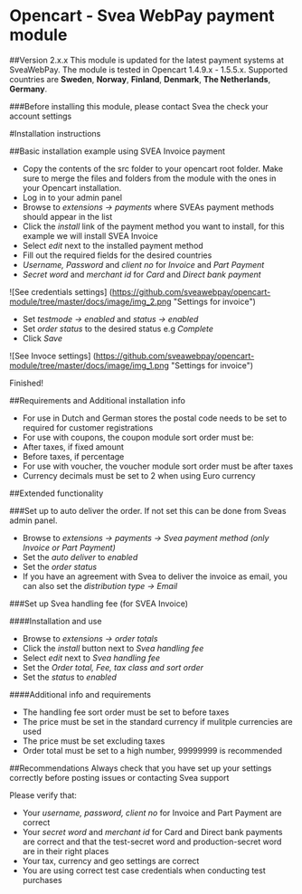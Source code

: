 # Opencart - Svea WebPay payment module 
##Version 2.x.x
This module is updated for the latest payment systems at SveaWebPay. 
The module is tested in Opencart 1.4.9.x - 1.5.5.x. 
Supported countries are
**Sweden**, **Norway**, **Finland**, **Denmark**, **The Netherlands**, **Germany**.

###Before installing this module, please contact Svea the check your account settings 


#Installation instructions

##Basic installation example using SVEA Invoice payment

* Copy the contents of the src folder to your opencart root folder. 
Make sure to merge the files and folders from the module with the ones in your Opencart installation.
* Log in to your admin panel
* Browse to _extensions -> payments_ where SVEAs payment methods should appear in the list
* Click the _install_ link of the payment method you want to install, for this example we will install SVEA Invoice
* Select _edit_ next to the installed payment method
* Fill out the required fields for the desired countries
 * _Username, Password_ and _client no_ for _Invoice_ and _Part Payment_
 * _Secret word_ and _merchant id_ for _Card_ and _Direct bank payment_

![See credentials settings] (https://github.com/sveawebpay/opencart-module/tree/master/docs/image/img_2.png "Settings for invoice")

* Set _testmode -> enabled_ and _status -> enabled_
* Set  _order status_ to the desired status e.g _Complete_
* Click _Save_

![See Invoce settings] (https://github.com/sveawebpay/opencart-module/tree/master/docs/image/img_1.png "Settings for invoice")

Finished!

##Requirements and Additional installation info

* For use in Dutch and German stores the postal code needs to be set to required for customer registrations
* For use with coupons, the coupon module sort order must be: 
 * After taxes, if fixed amount
 * Before taxes, if percentage
* For use with voucher, the voucher module sort order must be after taxes
* Currency decimals must be set to 2 when using Euro currency


##Extended functionality

###Set up to auto deliver the order. If not set this can be done from Sveas admin panel.
* Browse to _extensions -> payments -> Svea payment method (only Invoice or Part Payment)_
* Set the _auto deliver_ to _enabled_
* Set the _order status_
* If you have an agreement with Svea to deliver the invoice as email, you can also set the _distribution type -> Email_

###Set up Svea handling fee (for SVEA Invoice)

####Installation and use
* Browse to _extensions -> order totals_
* Click the _install_ button next to _Svea handling fee_
* Select _edit_ next to _Svea handling fee_
* Set the _Order total, Fee, tax class and sort order_
* Set the _status_ to _enabled_

####Additional info and requirements
* The handling fee sort order must be set to before taxes
* The price must be set in the standard currency if mulitple currencies are used
* The price must be set excluding taxes
* Order total must be set to a high number, 99999999 is recommended

##Recommendations
Always check that you have set up your settings correctly before posting issues or contacting Svea support

Please verify that:
* Your _username, password, client no_ for Invoice and Part Payment are correct
* Your _secret word_ and _merchant id_ for Card and Direct bank payments are correct and that the test-secret word and production-secret word are in their right places
* Your tax, currency and geo settings are correct
* You are using correct test case credentials when conducting test purchases


